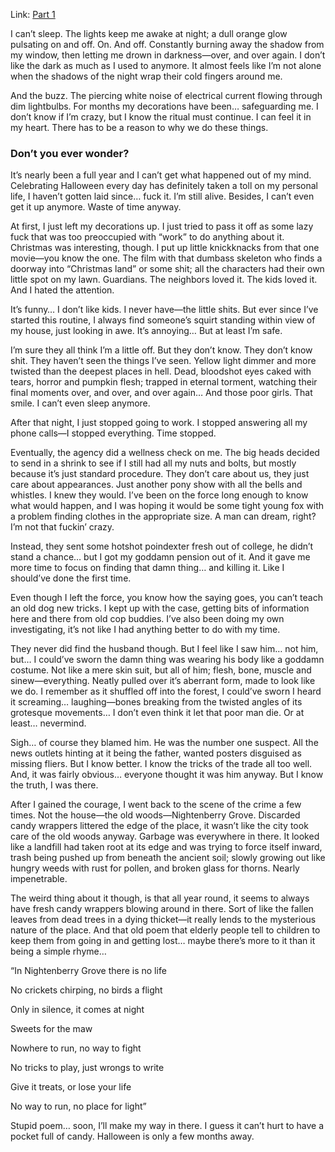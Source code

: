Link: [Part 1](https://www.reddit.com/r/nosleep/comments/vssyse/i_cant_keep_what_happened_a_secret_anymore_the/?utm_source=share&utm_medium=ios_app&utm_name=iossmf)


I can’t sleep. The lights keep me awake at night; a dull orange glow pulsating on and off. On. And off. Constantly burning away the shadow from my window, then letting me drown in darkness—over, and over again. I don’t like the dark as much as I used to anymore. It almost feels like I’m not alone when the shadows of the night wrap their cold fingers around me. 

And the buzz. The piercing white noise of electrical current flowing through dim lightbulbs. For months my decorations have been… safeguarding me. I don’t know if I’m crazy, but I know the ritual must continue. I can feel it in my heart. There has to be a reason to why we do these things.

### Don’t you ever wonder?

It’s nearly been a full year and I can’t get what happened out of my mind. Celebrating Halloween every day has definitely taken a toll on my personal life, I haven’t gotten laid since… fuck it. I’m still alive. Besides, I can’t even get it up anymore. Waste of time anyway. 

At first, I just left my decorations up. I just tried to pass it off as some lazy fuck that was too preoccupied with “work” to do anything about it. Christmas was interesting, though. I put up little knickknacks from that one movie—you know the one. The film with that dumbass skeleton who finds a doorway into “Christmas land” or some shit; all the characters had their own little spot on my lawn. Guardians. The neighbors loved it. The kids loved it. And I hated the attention.

It’s funny… I don’t like kids. I never have—the little shits. But ever since I’ve started this routine, I always find someone’s squirt standing within view of my house, just looking in awe. It’s annoying… But at least I’m safe. 

I’m sure they all think I’m a little off. But they don’t know. They don’t know shit. They haven’t seen the things I’ve seen. Yellow light dimmer and more twisted than the deepest places in hell. Dead, bloodshot eyes caked with tears, horror and pumpkin flesh; trapped in eternal torment, watching their final moments over, and over, and over again… And those poor girls. That smile. I can’t even sleep anymore. 

After that night, I just stopped going to work. I stopped answering all my phone calls—I stopped everything. Time stopped. 

Eventually, the agency did a wellness check on me. The big heads decided to send in a shrink to see if I still had all my nuts and bolts, but mostly because it’s just standard procedure. They don’t care about us, they just care about appearances. Just another pony show with all the bells and whistles. I knew they would. I’ve been on the force long enough to know what would happen, and I was hoping it would be some tight young fox with a problem finding clothes in the appropriate size. A man can dream, right? I’m not that fuckin’ crazy. 

Instead, they sent some hotshot poindexter fresh out of college, he didn’t stand a chance… but I got my goddamn pension out of it. And it gave me more time to focus on finding that damn thing… and killing it. Like I should’ve done the first time. 

Even though I left the force, you know how the saying goes, you can’t teach an old dog new tricks. I kept up with the case, getting bits of information here and there from old cop buddies. I’ve also been doing my own investigating, it’s not like I had anything better to do with my time. 

They never did find the husband though. But I feel like I saw him… not him, but… I could’ve sworn the damn thing was wearing his body like a goddamn costume. Not like a mere skin suit, but all of him; flesh, bone, muscle and sinew—everything. Neatly pulled over it’s aberrant form, made to look like we do. I remember as it shuffled off into the forest, I could’ve sworn I heard it screaming… laughing—bones breaking from the twisted angles of its grotesque movements… I don’t even think it let that poor man die. Or at least… nevermind. 

Sigh… of course they blamed him. He was the number one suspect. All the news outlets hinting at it being the father, wanted posters disguised as missing fliers. But I know better. I know the tricks of the trade all too well. And, it was fairly obvious… everyone thought it was him anyway. But I know the truth, I was there.

After I gained the courage, I went back to the scene of the crime a few times. Not the house—the old woods—Nightenberry Grove. Discarded candy wrappers littered the edge of the place, it wasn’t like the city took care of the old woods anyway. Garbage was everywhere in there. It looked like a landfill had taken root at its edge and was trying to force itself inward, trash being pushed up from beneath the ancient soil; slowly growing out like hungry weeds with rust for pollen, and broken glass for thorns. Nearly impenetrable. 

The weird thing about it though, is that all year round, it seems to always have fresh candy wrappers blowing around in there. Sort of like the fallen leaves from dead trees in a dying thicket—it really lends to the mysterious nature of the place. And that old poem that elderly people tell to children to keep them from going in and getting lost… maybe there’s more to it than it being a simple rhyme… 

“In Nightenberry Grove there is no life

No crickets chirping, no birds a flight

Only in silence, it comes at night

Sweets for the maw

Nowhere to run, no way to fight

No tricks to play, just wrongs to write

Give it treats, or lose your life

No way to run, no place for light”

Stupid poem… soon, I’ll make my way in there. I guess it can’t hurt to have a pocket full of candy. Halloween is only a few months away.